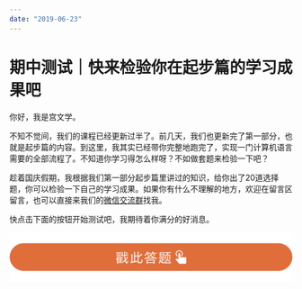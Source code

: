 ```yaml
---
date: "2019-06-23"
---  
```

      
# 期中测试｜快来检验你在起步篇的学习成果吧
你好，我是宫文学。

不知不觉间，我们的课程已经更新过半了。前几天，我们也更新完了第一部分，也就是起步篇的内容。到这里，我其实已经带你完整地跑完了，实现一门计算机语言需要的全部流程了。不知道你学习得怎么样呀？不如做套题来检验一下吧？

趁着国庆假期，我根据我们第一部分起步篇里讲过的知识，给你出了20道选择题，你可以检验一下自己的学习成果。如果你有什么不理解的地方，欢迎在留言区留言，也可以直接来我们的[微信交流群](https://jinshuju.net/f/eMNUpx)找我。

快点击下面的按钮开始测试吧，我期待着你满分的好消息。

[![](./httpsstatic001geekbangorgresourceimage28a428d1be62669b4f3cc01c36466bf811a4.png)](http://time.geekbang.org/quiz/intro?act_id=974&exam_id=2805)

<!-- [[[read_end]]] -->